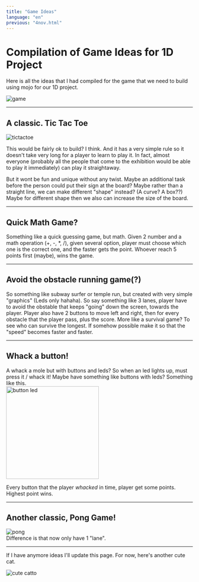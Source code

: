 ```yaml
---
title: "Game Ideas"
language: "en"
previous: "4nov.html"
---
```


# Compilation of Game Ideas for 1D Project

Here is all the ideas that I had compiled for the game that we need to build using mojo for our 1D project.

![game](https://blog.sagipl.com/wp-content/uploads/2018/02/Gaming.gif)

---

## A classic. Tic Tac Toe

![tictactoe](https://toytheater.com/wp-content/uploads/tic_tac_toe.gif)

This would be fairly ok to build? I think. And it has a very simple rule so it doesn't take very long for a player to learn to play it. In fact, almost everyone (probably all the people that come to the exhibition would be able to play it immediately) can play it straightaway.

But it wont be fun and unique without any twist. Maybe an additional task before the person could put their sign at the board? Maybe rather than a straight line, we can make different "shape" instead? (A curve? A box??) Maybe for different shape then we also can increase the size of the board.

---
## Quick Math Game?

Something like a quick guessing game, but math. Given 2 number and a math operation (+, -, *, /), given several option, player must choose which one is the correct one, and the faster gets the point. Whoever reach 5 points first (maybe), wins the game.

---
## Avoid the obstacle running game(?)

So something like subway surfer or temple run, but created with very simple "graphics" (Leds only hahaha). So say something like 3 lanes, player have to avoid the obstable that keeps "going" down the screen, towards the player. Player also have 2 buttons to move left and right, then for every obstacle that the player pass, plus the score. More like a survival game? To see who can survive the longest. If somehow possible make it so that the "speed" becomes faster and faster.

---
## Whack a button!

A whack a mole but with buttons and leds? So when an led lights up, must press it / whack it! Maybe have something like buttons with leds? Something like this.  
<img src="https://cdn-shop.adafruit.com/1200x900/491-00.jpg" alt="button led" width="250"/>

Every button that the player _whacked_ in time, player get some points. Highest point wins.

---
## Another classic, Pong Game!
![pong](https://i.ytimg.com/vi/TrezFjGF-Kg/maxresdefault.jpg)  
Difference is that now only have 1 "lane".

---
If I have anymore ideas I'll update this page. For now, here's another cute cat.

![cute catto](https://media1.giphy.com/media/H4DjXQXamtTiIuCcRU/giphy.gif)

